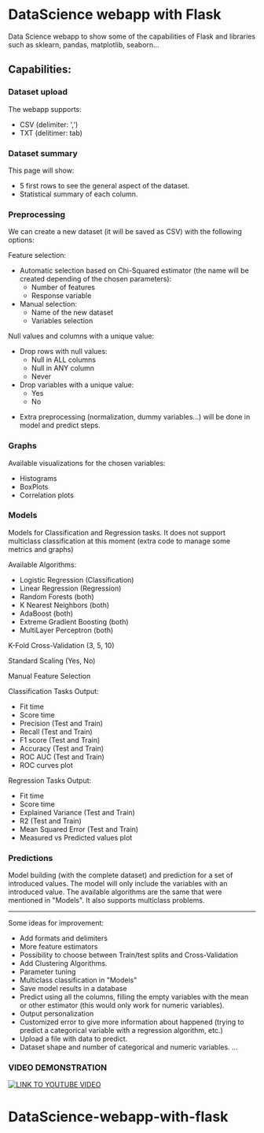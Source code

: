 # DataScience webapp with Flask
Data Science webapp to show some of the capabilities of Flask and libraries such as sklearn, pandas, matplotlib, seaborn...

## Capabilities:

### Dataset upload
The webapp supports:
- CSV (delimiter: ',')
- TXT (delitimer: tab)

### Dataset summary
This page will show:
- 5 first rows to see the general aspect of the dataset.
- Statistical summary of each column.

### Preprocessing
We can create a new dataset (it will be saved as CSV) with the following options:

Feature selection:
- Automatic selection based on Chi-Squared estimator (the name will be created depending of the chosen parameters):
  - Number of features
  - Response variable
- Manual selection:
  - Name of the new dataset
  - Variables selection

Null values and columns with a unique value:
- Drop rows with null values:
  - Null in ALL columns
  - Null in ANY column
  - Never
- Drop variables with a unique value:
  - Yes
  - No
  
* Extra preprocessing (normalization, dummy variables...) will be done in model and predict steps.

### Graphs
Available visualizations for the chosen variables:

- Histograms
- BoxPlots
- Correlation plots

### Models
Models for Classification and Regression tasks.
It does not support multiclass classification at this moment (extra code to manage some metrics and graphs)

Available Algorithms:
- Logistic Regression (Classification)
- Linear Regression (Regression)
- Random Forests (both)
- K Nearest Neighbors (both)
- AdaBoost (both)
- Extreme Gradient Boosting (both)
- MultiLayer Perceptron (both)

K-Fold Cross-Validation (3, 5, 10)

Standard Scaling (Yes, No)

Manual Feature Selection

Classification Tasks Output:
- Fit time
- Score time
- Precision (Test and Train)
- Recall (Test and Train)
- F1 score (Test and Train)
- Accuracy (Test and Train)
- ROC AUC (Test and Train)
- ROC curves plot

Regression Tasks Output:
- Fit time
- Score time
- Explained Variance (Test and Train)
- R2 (Test and Train)
- Mean Squared Error (Test and Train)
- Measured vs Predicted values plot

### Predictions
Model building (with the complete dataset) and prediction for a set of introduced values.
The model will only include the variables with an introduced value.
The available algorithms are the same that were mentioned in "Models".
It also supports multiclass problems.

-------------------------------------------------------------------

Some ideas for improvement:
- Add formats and delimiters
- More feature estimators
- Possibility to choose between Train/test splits and Cross-Validation
- Add Clustering Algorithms.
- Parameter tuning
- Multiclass classification in "Models"
- Save model results in a database
- Predict using all the columns, filling the empty variables with the mean or other estimator (this would only work for numeric variables).
- Output personalization
- Customized error to give more information about happened (trying to predict a categorical variable with a regression  algorithm, etc.)
- Upload a file with data to predict.
- Dataset shape and number of categorical and numeric variables.
...

### VIDEO DEMONSTRATION
[![LINK TO YOUTUBE VIDEO](https://github.com/alvarodemig/DataScience-webapp-with-flask/blob/master/YoutubeLinkPicture.JPG)](https://www.youtube.com/watch?v=BxizdTrItTk)
# DataScience-webapp-with-flask
